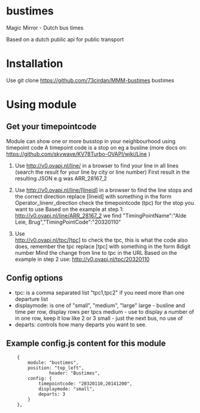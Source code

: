 # bustimes
Magic Mirror - Dutch bus times 

Based on a dutch public api for public transport
# Installation
Use git clone https://github.com/73cirdan/MMM-bustimes bustimes
# Using  module
## Get your timepointcode
Module can show one or more busstop in your neighbourhood using timepoint code
A timepoint code is a stop on eg a busline
(more docs on: https://github.com/skywave/KV78Turbo-OVAPI/wiki/Line )

1. Use
  http://v0.ovapi.nl/line/ 
  in a browser to find your line in all lines
  (search the result for your line by city or line number)
  First result in the resulting JSON e.g was ARR_28167_2

1. Use
  http://v0.ovapi.nl/line/[lineid]
  in a browser to find the line stops and the correct direction
  replace [lineid] with something in the form Operator_linenr_direction
  check the timepointcode (tpc) for the stop you want to use
  Based on the example at step 1: http://v0.ovapi.nl/line/ARR_28167_2
  we find "TimingPointName":"Alde Leie, Brug","TimingPointCode":"20320110"

1. Use  
  http://v0.ovapi.nl/tpc/[tpc]
  to check the tpc, this is what the code also does, remember the tpc
  replace [tpc] with something in the form 8digit number
  Mind the change from line to tpc in the URL
  Based on the example in step 2 use: http://v0.ovapi.nl/tpc/20320110

## Config options

* tpc: is a comma separated list "tpc1,tpc2" if you need more than one departure list
* displaymode: is one of "small", "medium", "large"
  large - busline and time per row, display <departs> rows per tpcs
  medium - use <departs> to display a number of <departs> in one row, keep it low like 2 or 3
  small - just the next bus, no use of <departs>
* departs: controls how many departs you want to see.

## Example config.js content for this module
		{
			module: "bustimes",
			position: "top_left",
                	header: "Bustimes",
			config: {
				timepointcode: "20320110,20141200",
				displaymode: "small",
				departs: 3 
			}
		},



